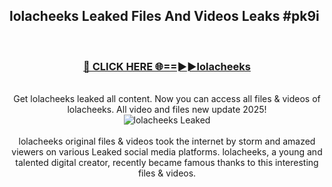 ## lolacheeks Leaked Files And Videos Leaks #pk9i
<br>
<div align="center">
<h3><a href="https://watchclip.my.id/lolacheeks" rel="nofollow">🔴 CLICK HERE 🌐==►►lolacheeks</a></h3>
<br>
Get lolacheeks leaked all content. Now you can access all files & videos of lolacheeks. All video and files new update 2025!
<br>
<a href="https://watchclip.my.id/lolacheeks" rel="nofollow" data-target="animated-image.originalLink"><img src="https://i.ibb.co.com/WyWwxjT/player-gif2.gif" alt="lolacheeks Leaked" style="max-width: 100%; display: inline-block;" data-target="animated-image.originalImage"></a>
<br><br>
lolacheeks original files & videos took the internet by storm and amazed viewers on various Leaked social media platforms. lolacheeks, a young and talented digital creator, recently became famous thanks to this interesting files & videos.
</div>
<br>